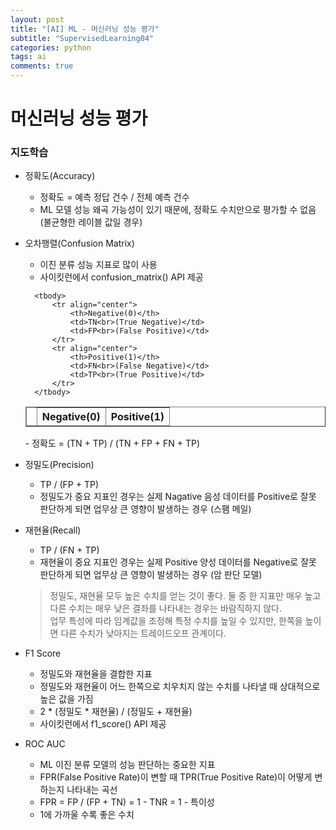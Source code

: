```yaml
---
layout: post
title: "[AI] ML - 머신러닝 성능 평가"
subtitle: "SupervisedLearning04"
categories: python
tags: ai
comments: true
---
```

# 머신러닝 성능 평가

### 지도학습
- 정확도(Accuracy)
    - 정확도 = 예측 정답 건수 / 전체 예측 건수
    - ML 모델 성능 왜곡 가능성이 있기 때문에, 정확도 수치만으로 평가할 수 없음 (불균형한 레이블 값일 경우)
- 오차행렬(Confusion Matrix)
    - 이진 분류 성능 지표로 많이 사용
    - 사이킷런에서 confusion_matrix() API 제공
    <table
        border="1">
        <thead>
            <tr align="center">
                <td></td>
                <th>Negative(0)</th>
                <th>Positive(1)</th>
            </tr>
        </thead>

        <tbody>
            <tr align="center">
                <th>Negative(0)</th>
                <td>TN<br>(True Negative)</td>
                <td>FP<br>(False Positive)</td>
            </tr>
            <tr align="center">
                <th>Positive(1)</th>
                <td>FN<br>(False Negative)</td>
                <td>TP<br>(True Positive)</td>
            </tr>
        </tbody>
    </table>
    - 정확도 = (TN + TP) / (TN + FP + FN + TP)

- 정밀도(Precision)
    - TP / (FP + TP)
    - 정밀도가 중요 지표인 경우는 실제 Nagative 음성 데이터를 Positive로 잘못 판단하게 되면 업무상 큰 영향이 발생하는 경우 (스팸 메일)
- 재현율(Recall)
    - TP / (FN + TP)
    - 재현율이 중요 지표인 경우는 실제 Positive 양성 데이터를 Negative로 잘못 판단하게 되면 업무상 큰 영향이 발생하는 경우 (암 판단 모델)
    > 정밀도, 재현율 모두 높은 수치를 얻는 것이 좋다. 둘 중 한 지표만 매우 높고 다른 수치는 매우 낮은 결좌를 나타내는 경우는 바람직하지 않다.<br>
    > 업무 특성에 따라 임계값을 조정해 특정 수치를 높일 수 있지만, 한쪽을 높이면 다른 수치가 낮아지는 트레이드오프 관계이다.
- F1 Score
    - 정밀도와 재현율을 결합한 지표
    - 정밀도와 재현율이 어느 한쪽으로 치우치지 않는 수치를 나타낼 때 상대적으로 높은 값을 가짐
    - 2 * (정밀도 * 재현율) / (정밀도 + 재현율)
    - 사이킷런에서 f1_score() API 제공
- ROC AUC
    - ML 이진 분류 모델의 성능 판단하는 중요한 지표
    - FPR(False Positive Rate)이 변할 때 TPR(True Positive Rate)이 어떻게 변하는지 나타내는 곡선
    - FPR = FP / (FP + TN) = 1 - TNR = 1 - 특이성
    - 1에 가까울 수록 좋은 수치